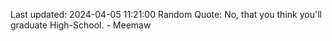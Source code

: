 Last updated: 2024-04-05 11:21:00
Random Quote: No, that you think you'll graduate High-School. - Meemaw